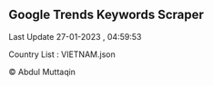 

## Google Trends Keywords Scraper 
 
Last Update 27-01-2023 , 04:59:53

Country List :
VIETNAM.json



© Abdul Muttaqin 
